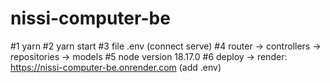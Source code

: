 # nissi-computer-be

#1 yarn
#2 yarn start
#3 file .env (connect serve)
#4 router -> controllers -> repositories -> models
#5 node version 18.17.0
#6 deploy -> render: https://nissi-computer-be.onrender.com (add .env)
